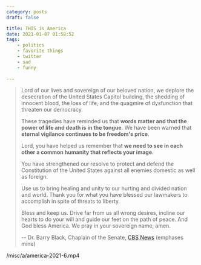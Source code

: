 ```yaml
---
category: posts
draft: false

title: THIS is America
date: 2021-01-07 01:58:52
tags:
    - politics
    - favorite things
    - twitter
    - sad
    - funny
    
---
```


> Lord of our lives and sovereign of our beloved nation, we deplore the desecration of the United States Capitol building, the shedding of innocent blood, the loss of life, and the quagmire of dysfunction that threaten our democracy.
> 
> These tragedies have reminded us that **words matter and that the power of life and death is in the tongue**. We have been warned that **eternal vigilance continues to be freedom's price**.
> 
> Lord, you have helped us remember that **we need to see in each other a common humanity that reflects your image**.
> 
> You have strengthened our resolve to protect and defend the Constitution of the United States against all enemies domestic as well as foreign.
> 
> Use us to bring healing and unity to our hurting and divided nation and world. Thank you for what you have blessed our lawmakers to accomplish in spite of threats to liberty.
> 
> Bless and keep us. Drive far from us all wrong desires, incline our hearts to do your will and guide our feet on the path of peace. And God bless America. We pray in your sovereign name, amen.
> 
> -- Dr. Barry Black, Chaplain of the Senate, [CBS News](https://twitter.com/CBSNews/status/1347103638964072449) (emphases mine)

/misc/a/america-2021-6.mp4
